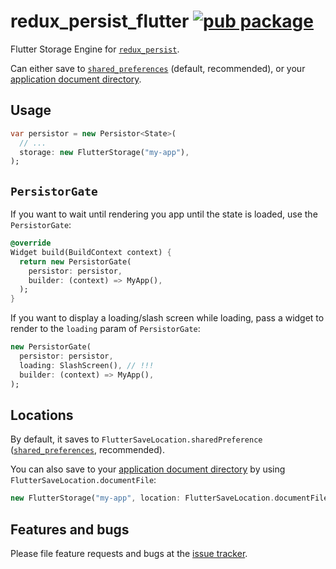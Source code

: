 # redux_persist_flutter [![pub package](https://img.shields.io/pub/v/redux_persist_flutter.svg)](https://pub.dartlang.org/packages/redux_persist_flutter)

Flutter Storage Engine for [`redux_persist`](https://pub.dartlang.org/packages/redux_persist).

Can either save to [`shared_preferences`](https://pub.dartlang.org/packages/shared_preferences)
(default, recommended), or your
[application document directory](https://pub.dartlang.org/packages/path_provider).


## Usage

```dart
var persistor = new Persistor<State>(
  // ...
  storage: new FlutterStorage("my-app"),
);
```

## `PersistorGate`

If you want to wait until rendering you app until the state is loaded,
use the `PersistorGate`:

```dart
@override
Widget build(BuildContext context) {
  return new PersistorGate(
    persistor: persistor,
    builder: (context) => MyApp(),
  );
}
```

If you want to display a loading/slash screen while loading,
pass a widget to render to the `loading` param of `PersistorGate`:

```dart
new PersistorGate(
  persistor: persistor,
  loading: SlashScreen(), // !!!
  builder: (context) => MyApp(),
);
```

## Locations

By default, it saves to `FlutterSaveLocation.sharedPreference`
([`shared_preferences`](https://pub.dartlang.org/packages/shared_preferences), recommended).

You can also save to your [application document directory](https://pub.dartlang.org/packages/path_provider)
by using `FlutterSaveLocation.documentFile`:

```dart
new FlutterStorage("my-app", location: FlutterSaveLocation.documentFile)
```

## Features and bugs

Please file feature requests and bugs at the
[issue tracker](https://github.com/Cretezy/redux_persist/issues).
